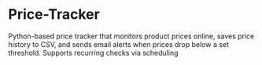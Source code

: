 # Price-Tracker
Python-based price tracker that monitors product prices online, saves price history to CSV, and sends email alerts when prices drop below a set threshold. Supports recurring checks via scheduling
